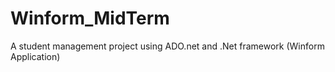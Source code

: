 # Winform_MidTerm
A student management project using ADO.net and .Net framework (Winform Application)
